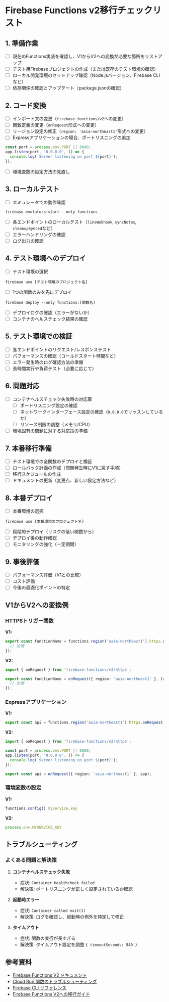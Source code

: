 # Firebase Functions v2移行チェックリスト

## 1. 準備作業
- [ ] 現在のFunctions実装を確認し、V1からV2への変換が必要な箇所をリストアップ
- [ ] テスト用Firebaseプロジェクトの作成（または既存のテスト環境の確認）
- [ ] ローカル開発環境のセットアップ確認（Node.jsバージョン、Firebase CLIなど）
- [ ] 依存関係の確認とアップデート（package.jsonの確認）

## 2. コード変換
- [ ] インポート文の変更（`firebase-functions/v2`への変更）
- [ ] 関数定義の変更（`onRequest`形式への変更）
- [ ] リージョン設定の修正（`region: 'asia-northeast1'`形式への変更）
- [ ] Expressアプリケーションの場合、ポートリスニングの追加
```typescript
const port = process.env.PORT || 8080;
app.listen(port, '0.0.0.0', () => {
  console.log(`Server listening on port ${port}`);
});
```
- [ ] 環境変数の設定方法の見直し

## 3. ローカルテスト
- [ ] エミュレータでの動作確認
```
firebase emulators:start --only functions
```
- [ ] 各エンドポイントのローカルテスト（`lineWebhook`, `syncNotes`, `cleanupSynced`など）
- [ ] エラーハンドリングの確認
- [ ] ログ出力の確認

## 4. テスト環境へのデプロイ
- [ ] テスト環境の選択
```
firebase use [テスト環境のプロジェクト名]
```
- [ ] 1つの関数のみを先にデプロイ
```
firebase deploy --only functions:[関数名]
```
- [ ] デプロイログの確認（エラーがないか）
- [ ] コンテナのヘルスチェック結果の確認

## 5. テスト環境での検証
- [ ] 各エンドポイントのリクエスト/レスポンステスト
- [ ] パフォーマンスの確認（コールドスタート時間など）
- [ ] エラー発生時のログ確認方法の準備
- [ ] 長時間実行や負荷テスト（必要に応じて）

## 6. 問題対応
- [ ] コンテナヘルスチェック失敗時の対応策
  - [ ] ポートリスニング設定の確認
  - [ ] ネットワークインターフェース設定の確認（`0.0.0.0`でリッスンしているか）
  - [ ] リソース制限の調整（メモリ/CPU）
- [ ] 環境固有の問題に対する対応策の準備

## 7. 本番移行準備
- [ ] テスト環境での全関数のデプロイと検証
- [ ] ロールバック計画の作成（問題発生時にV1に戻す手順）
- [ ] 移行スケジュールの作成
- [ ] ドキュメントの更新（変更点、新しい設定方法など）

## 8. 本番デプロイ
- [ ] 本番環境の選択
```
firebase use [本番環境のプロジェクト名]
```
- [ ] 段階的デプロイ（リスクの低い関数から）
- [ ] デプロイ後の動作確認
- [ ] モニタリングの強化（一定期間）

## 9. 事後評価
- [ ] パフォーマンス評価（V1との比較）
- [ ] コスト評価
- [ ] 今後の最適化ポイントの特定

## V1からV2への変換例

### HTTPSトリガー関数
**V1:**
```typescript
export const functionName = functions.region('asia-northeast1').https.onRequest((req, res) => {
  // 処理
});
```

**V2:**
```typescript
import { onRequest } from 'firebase-functions/v2/https';

export const functionName = onRequest({ region: 'asia-northeast1' }, (req, res) => {
  // 処理
});
```

### Expressアプリケーション
**V1:**
```typescript
export const api = functions.region('asia-northeast1').https.onRequest(app);
```

**V2:**
```typescript
import { onRequest } from 'firebase-functions/v2/https';

const port = process.env.PORT || 8080;
app.listen(port, '0.0.0.0', () => {
  console.log(`Server listening on port ${port}`);
});

export const api = onRequest({ region: 'asia-northeast1' }, app);
```

### 環境変数の設定
**V1:**
```typescript
functions.config().myservice.key
```

**V2:**
```typescript
process.env.MYSERVICE_KEY
```

## トラブルシューティング

### よくある問題と解決策

1. **コンテナヘルスチェック失敗**
   - 症状: `Container Healthcheck failed`
   - 解決策: ポートリスニングが正しく設定されているか確認

2. **起動時エラー**
   - 症状: `Container called exit(1)`
   - 解決策: ログを確認し、起動時の例外を特定して修正

3. **タイムアウト**
   - 症状: 関数の実行が長すぎる
   - 解決策: タイムアウト設定を調整 `{ timeoutSeconds: 540 }`

## 参考資料
- [Firebase Functions V2 ドキュメント](https://firebase.google.com/docs/functions/get-started)
- [Cloud Run 関数のトラブルシューティング](https://cloud.google.com/run/docs/troubleshooting)
- [Firebase CLI リファレンス](https://firebase.google.com/docs/cli)
- [Firebase Functions V2への移行ガイド](https://firebase.google.com/docs/functions/migrate-to-v2) 